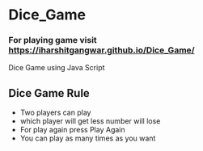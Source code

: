 # Dice_Game
### For playing game visit https://iharshitgangwar.github.io/Dice_Game/
Dice Game using Java Script
## Dice Game Rule
* Two players can play
* which player will get less number will lose
* For play again press Play Again
* You can play as many times as you want
